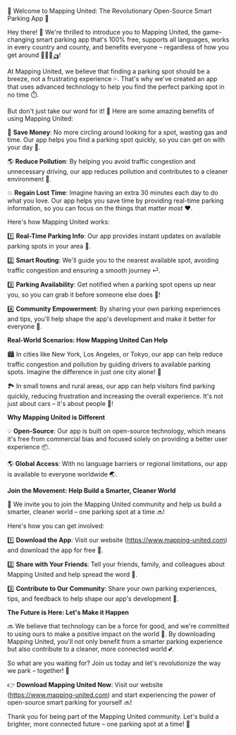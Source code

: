 🚀 Welcome to Mapping United: The Revolutionary Open-Source Smart Parking App 🚀

Hey there! 👋 We're thrilled to introduce you to Mapping United, the game-changing smart parking app that's 100% free, supports all languages, works in every country and county, and benefits everyone – regardless of how you get around 🔴🚌💨🛺!

At Mapping United, we believe that finding a parking spot should be a breeze, not a frustrating experience 💦. That's why we've created an app that uses advanced technology to help you find the perfect parking spot in no time ⏱️.

But don't just take our word for it! 🤔 Here are some amazing benefits of using Mapping United:

💸 **Save Money**: No more circling around looking for a spot, wasting gas and time. Our app helps you find a parking spot quickly, so you can get on with your day 💪.

🌎 **Reduce Pollution**: By helping you avoid traffic congestion and unnecessary driving, our app reduces pollution and contributes to a cleaner environment 🌟.

💥 **Regain Lost Time**: Imagine having an extra 30 minutes each day to do what you love. Our app helps you save time by providing real-time parking information, so you can focus on the things that matter most ❤️.

Here's how Mapping United works:

1️⃣ **Real-Time Parking Info**: Our app provides instant updates on available parking spots in your area 📍.

2️⃣ **Smart Routing**: We'll guide you to the nearest available spot, avoiding traffic congestion and ensuring a smooth journey ⏎.

3️⃣ **Parking Availability**: Get notified when a parking spot opens up near you, so you can grab it before someone else does 🚨!

4️⃣ **Community Empowerment**: By sharing your own parking experiences and tips, you'll help shape the app's development and make it better for everyone 💪.

**Real-World Scenarios: How Mapping United Can Help**

🏙️ In cities like New York, Los Angeles, or Tokyo, our app can help reduce traffic congestion and pollution by guiding drivers to available parking spots. Imagine the difference in just one city alone! 🌆

🏞️ In small towns and rural areas, our app can help visitors find parking quickly, reducing frustration and increasing the overall experience. It's not just about cars – it's about people 👥!

**Why Mapping United is Different**

💡 **Open-Source**: Our app is built on open-source technology, which means it's free from commercial bias and focused solely on providing a better user experience 📦.

🌎 **Global Access**: With no language barriers or regional limitations, our app is available to everyone worldwide 🌏.

**Join the Movement: Help Build a Smarter, Cleaner World**

🚀 We invite you to join the Mapping United community and help us build a smarter, cleaner world – one parking spot at a time 🔜!

Here's how you can get involved:

1️⃣ **Download the App**: Visit our website (https://www.mapping-united.com) and download the app for free 📲.

2️⃣ **Share with Your Friends**: Tell your friends, family, and colleagues about Mapping United and help spread the word 💬.

3️⃣ **Contribute to Our Community**: Share your own parking experiences, tips, and feedback to help shape our app's development 💪.

**The Future is Here: Let's Make it Happen**

🔜 We believe that technology can be a force for good, and we're committed to using ours to make a positive impact on the world 🌟. By downloading Mapping United, you'll not only benefit from a smarter parking experience but also contribute to a cleaner, more connected world 💕.

So what are you waiting for? Join us today and let's revolutionize the way we park – together! 🚀

👉 **Download Mapping United Now**: Visit our website (https://www.mapping-united.com) and start experiencing the power of open-source smart parking for yourself 🔜!

Thank you for being part of the Mapping United community. Let's build a brighter, more connected future – one parking spot at a time! 💫